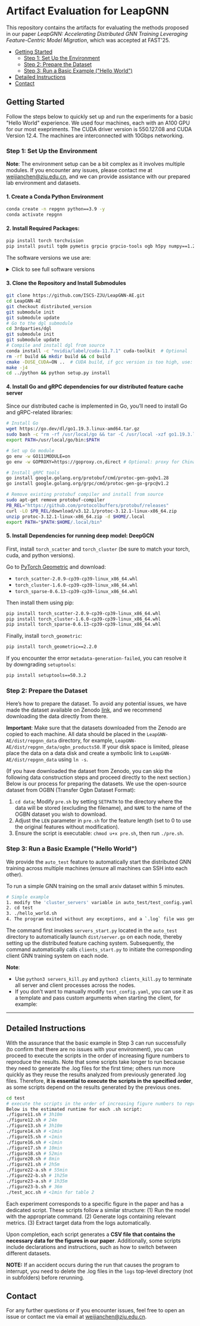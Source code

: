 # Artifact Evaluation for LeapGNN

This repository contains the artifacts for evaluating the methods proposed in our paper *LeapGNN: Accelerating Distributed GNN Training Leveraging Feature-Centric Model Migration*, which was accepted at FAST'25.

<!-- TOC -->
- [Getting Started](#getting-started)
  - [Step 1: Set Up the Environment](#step-1-set-up-the-environment)
  - [Step 2: Prepare the Dataset](#step-2-prepare-the-dataset)
  - [Step 3: Run a Basic Example ("Hello World")](#step-3-run-a-basic-example-hello-world)
- [Detailed Instructions](#detailed-instructions)
- [Contact](#contact)
<!-- /TOC -->

## Getting Started

Follow the steps below to quickly set up and run the experiments for a basic "Hello World" experience. 
We used four machines, each with an A100 GPU for our most exepriments. The CUDA driver version is 550.127.08 and CUDA Version 12.4. The machines are interconnected with 10Gbps networking. 

### Step 1: Set Up the Environment

**Note**: The environment setup can be a bit complex as it involves multiple modules. If you encounter any issues, please contact me at [weijianchen@zju.edu.cn](mailto:weijianchen@zju.edu.cn), and we can provide assistance with our prepared lab environment and datasets.

#### 1. **Create a Conda Python Environment**

```bash
conda create -n repgnn python==3.9 -y
conda activate repgnn
```

#### 2. **Install Required Packages:**

```bash
pip install torch torchvision
pip install psutil tqdm pymetis grpcio grpcio-tools ogb h5py numpy==1.23.4 netifaces PyYAML asyncio gputil GitPython openpyxl protobuf==3.20.3
```
The software versions we use are:

<details>
  <summary>Click to see full software versions</summary>
  
  - `torch==1.10.1+cu113`
  - `torchvision==0.11.2+cu113`
  - `psutil==5.9.4`
  - `tqdm==4.65.0`
  - `pymetis==2023.1`
  - `grpcio==1.53.0`
  - `grpcio-tools==1.53.0`
  - `ogb==1.3.6`
  - `h5py==3.8.0`
  - `numpy==1.23.4`
  - `netifaces==0.11.0`
  - `PyYAML==6.0`
  - `asyncio==3.4.3`
  - `gputil==1.4.0`
  - `GitPython==3.1.31`
  - `openpyxl==3.1.2`
  - `protobuf==3.20.3`

</details>

#### 3. **Clone the Repository and Install Submodules**

```bash
git clone https://github.com/ISCS-ZJU/LeapGNN-AE.git
cd LeapGNN-AE
git checkout distributed_version
git submodule init
git submodule update
# Go to the dgl submodule
cd 3rdparties/dgl
git submodule init
git submodule update
# Compile and install dgl from source
conda install -c "nvidia/label/cuda-11.7.1" cuda-toolkit  # Optional
rm -rf build && mkdir build && cd build
cmake -DUSE_CUDA=ON ..  # CUDA build, if gcc version is too high, use: -DCMAKE_CXX_COMPILER=/usr/bin/gcc-4.8
make -j4
cd ../python && python setup.py install
```



#### 4. **Install Go and gRPC dependencies for our distributed feature cache server**

Since our distributed cache is implemented in Go, you’ll need to install Go and gRPC-related libraries:

```bash
# Install Go
wget https://go.dev/dl/go1.19.3.linux-amd64.tar.gz
sudo bash -c "rm -rf /usr/local/go && tar -C /usr/local -xzf go1.19.3.linux-amd64.tar.gz"
export PATH=/usr/local/go/bin:$PATH

# Set up Go module
go env -w GO111MODULE=on
go env -w GOPROXY=https://goproxy.cn,direct # Optional: proxy for China

# Install gRPC tools
go install google.golang.org/protobuf/cmd/protoc-gen-go@v1.28
go install google.golang.org/grpc/cmd/protoc-gen-go-grpc@v1.2

# Remove existing protobuf compiler and install from source
sudo apt-get remove protobuf-compiler
PB_REL="https://github.com/protocolbuffers/protobuf/releases"
curl -LO $PB_REL/download/v3.12.1/protoc-3.12.1-linux-x86_64.zip
unzip protoc-3.12.1-linux-x86_64.zip -d $HOME/.local
export PATH="$PATH:$HOME/.local/bin"
```

#### 5. **Install Dependencies for running deep model: DeepGCN**

First, install `torch_scatter` and `torch_cluster` (be sure to match your torch, cuda, and python versions).

Go to [PyTorch Geometric](https://pytorch-geometric.com/whl/torch-1.10.1%2Bcu113.html) and download:

- `torch_scatter-2.0.9-cp39-cp39-linux_x86_64.whl`
- `torch_cluster-1.6.0-cp39-cp39-linux_x86_64.whl`
- `torch_sparse-0.6.13-cp39-cp39-linux_x86_64.whl`

Then install them using pip:

```bash
pip install torch_scatter-2.0.9-cp39-cp39-linux_x86_64.whl
pip install torch_cluster-1.6.0-cp39-cp39-linux_x86_64.whl
pip install torch_sparse-0.6.13-cp39-cp39-linux_x86_64.whl
```

Finally, install `torch_geometric`:

```bash
pip install torch_geometric==2.2.0
```

If you encounter the error `metadata-generation-failed`, you can resolve it by downgrading `setuptools`:

```bash
pip install setuptools==50.3.2
```

### Step 2: Prepare the Dataset

Here’s how to prepare the dataset. To avoid any potential issues, we have made the dataset available on Zenodo [link](https://zenodo.org/records/14557307?preview=1&token=eyJhbGciOiJIUzUxMiJ9.eyJpZCI6IjgxZjRhYThkLTZmZTAtNDEzMy05MTAwLTM0ZWNhOWUwOTIwNCIsImRhdGEiOnt9LCJyYW5kb20iOiJkNDBhOGQwNzY3ZjM1NDc1MzQwYmMzYTU3Njc0Yzc4NiJ9.ZRK-f10Jb6IpMvIEOHve-Sdl_HaKMtQMGbl-ujlj0DUdcEsgzOYvWuybdzxrmLeCWgTO11JV4YoNKcodT3LjXA), and we recommend downloading the data directly from there.

**Important**: Make sure that the datasets downloaded from the Zenodo are copied to each machine. 
All data should be placed in the `LeapGNN-AE/dist/repgnn_data` directory, for example, `LeapGNN-AE/dist/repgnn_data/ogbn_products50`. If your disk space is limited, please place the data on a data disk and create a symbolic link to `LeapGNN-AE/dist/repgnn_data` using `ln -s`.

(If you have downloaded the dataset from Zenodo, you can skip the following data construction steps and proceed directly to the next section.)
Below is our process for preparing the datasets.
We use the open-source dataset from OGBN (Transfer Ogbn Dataset Format):
1. `cd data`; Modify `pre.sh` by setting `SETPATH` to the directory where the data will be stored (excluding the filename), and `NAME` to the name of the OGBN dataset you wish to download.
2. Adjust the `LEN` parameter in `pre.sh` for the feature length (set to 0 to use the original features without modification).
3. Ensure the script is executable: `chmod u+x pre.sh`, then run `./pre.sh`.

### Step 3: Run a Basic Example ("Hello World")

We provide the `auto_test` feature to automatically start the distributed GNN training across multiple machines (ensure all machines can SSH into each other).

To run a simple GNN training on the small arxiv dataset within 5 minutes.

```bash
# Simple example
1. modify the 'cluster_servers' variable in auto_test/test_config.yaml file
2. cd test
3. ./hello_world.sh
4. The program exited without any exceptions, and a `.log` file was generated in the current directory. This indicates that the program has successfully completed its execution. Make sure the `.log` file contains a table that provides a time breakdown.
```

The command first invokes `servers_start.py` located in the `auto_test` directory to automatically launch `dist/server.go` on each node, thereby setting up the distributed feature caching system. Subsequently, the command automatically calls `clients_start.py` to initiate the corresponding client GNN training system on each node.

**Note**:
- Use `python3 servers_kill.py` and `python3 clients_kill.py` to terminate all server and client processes across the nodes.
- If you don’t want to manually modify `test_config.yaml`, you can use it as a template and pass custom arguments when starting the client, for example:


---

## Detailed Instructions


With the assurance that the basic example in Step 3 can run successfully (to confirm that there are no issues with your environment), you can proceed to execute the scripts in the order of increasing figure numbers to reproduce the results.
Note that some scripts take longer to run because they need to generate the .log files for the first time; others run more quickly as they reuse the results analyzed from previously generated .log files. Therefore, **it is essential to execute the scripts in the specified order**, as some scripts depend on the results generated by the previous ones.

```bash
cd test
# execute the scripts in the order of increasing figure numbers to reproduce the results.
Below is the estimated runtime for each .sh script:
./figure11.sh # 3h10m
./figure12.sh # 24m
./figure13.sh # 3h10m
./figure14.sh # <1min
./figure15.sh # <1min
./figure16.sh # <1min
./figure17.sh # 10min
./figure18.sh # 52min
./figure20.sh # 8min
./figure21.sh # 2h5m
./figure22-a.sh # 55min
./figure22-b.sh # 1h25m
./figure23-a.sh # 1h35m
./figure23-b.sh # 36m
./test_acc.sh # <1min for table 2
```

Each experiment corresponds to a specific figure in the paper and has a dedicated script. These scripts follow a similar structure:
(1) Run the model with the appropriate command.
(2) Generate logs containing relevant metrics.
(3) Extract target data from the logs automatically.


Upon completion, each script generates a **CSV file that contains the necessary data for the figures in our paper**. Additionally, some scripts include declarations and instructions, such as how to switch between different datasets.



**NOTE:** If an accident occurs during the run that causes the program to interrupt, you need to delete the .log files in the `logs` top-level directory (not in subfolders) before rerunning.





## Contact

For any further questions or if you encounter issues, feel free to open an issue or contact me via email at [weijianchen@zju.edu.cn](mailto:weijianchen@zju.edu.cn).
